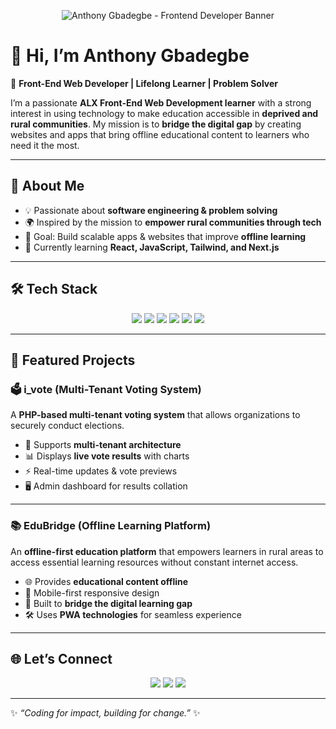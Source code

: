 <p align="center">
  <img src="https://i.ibb.co/XtWz9M0/github-banner-anthony.png" alt="Anthony Gbadegbe - Frontend Developer Banner"/>
</p>  

# 👋 Hi, I’m Anthony Gbadegbe  

🚀 **Front-End Web Developer | Lifelong Learner | Problem Solver**  

I’m a passionate **ALX Front-End Web Development learner** with a strong interest in using technology to make education accessible in **deprived and rural communities**. My mission is to **bridge the digital gap** by creating websites and apps that bring offline educational content to learners who need it the most.  

---

## 🌟 About Me  
- 💡 Passionate about **software engineering & problem solving**  
- 🌍 Inspired by the mission to **empower rural communities through tech**  
- 🎯 Goal: Build scalable apps & websites that improve **offline learning**  
- 🌱 Currently learning **React, JavaScript, Tailwind, and Next.js**  

---

## 🛠️ Tech Stack  
<p align="center">
  <img src="https://img.shields.io/badge/HTML5-orange?style=for-the-badge&logo=html5&logoColor=white"/>
  <img src="https://img.shields.io/badge/CSS3-blue?style=for-the-badge&logo=css3&logoColor=white"/>
  <img src="https://img.shields.io/badge/JavaScript-yellow?style=for-the-badge&logo=javascript&logoColor=black"/>
  <img src="https://img.shields.io/badge/React-61DAFB?style=for-the-badge&logo=react&logoColor=black"/>
  <img src="https://img.shields.io/badge/TailwindCSS-38B2AC?style=for-the-badge&logo=tailwind-css&logoColor=white"/>
  <img src="https://img.shields.io/badge/GitHub-181717?style=for-the-badge&logo=github&logoColor=white"/>
</p>  

---

## 📌 Featured Projects  

### 🗳️ **i_vote (Multi-Tenant Voting System)**  
A **PHP-based multi-tenant voting system** that allows organizations to securely conduct elections.  
- 🔐 Supports **multi-tenant architecture**  
- 📊 Displays **live vote results** with charts  
- ⚡ Real-time updates & vote previews  
- 🖥️ Admin dashboard for results collation  

---

### 📚 **EduBridge (Offline Learning Platform)**  
An **offline-first education platform** that empowers learners in rural areas to access essential learning resources without constant internet access.  
- 🌐 Provides **educational content offline**  
- 📲 Mobile-first responsive design  
- 🎯 Built to **bridge the digital learning gap**  
- 🛠️ Uses **PWA technologies** for seamless experience  

---

## 🌐 Let’s Connect  
<p align="center">
  <a href="https://www.linkedin.com/in/anthony-gbadegbe-a8781923a"><img src="https://img.shields.io/badge/LinkedIn-blue?style=for-the-badge&logo=linkedin&logoColor=white"/></a>
  <a href="mailto:tonylight2011@gmail.com"><img src="https://img.shields.io/badge/Email-D14836?style=for-the-badge&logo=gmail&logoColor=white"/></a>
  <a href="https://github.com/light-tech1"><img src="https://img.shields.io/badge/GitHub-100000?style=for-the-badge&logo=github&logoColor=white"/></a>
</p>  

---

✨ *“Coding for impact, building for change.”* ✨  
